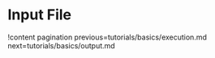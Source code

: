 # Input File

!content pagination previous=tutorials/basics/execution.md
                    next=tutorials/basics/output.md
